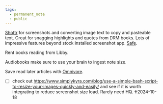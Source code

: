 ```yaml
---
tags:
  - permanent_note
  - public
---
```

[Shottr](https://shottr.cc/) for screenshots and converting image text to copy and pasteable text. Great for snagging highlights and quotes from DRM books. Lots of impressive features beyond stock installed screenshot app. [Safe](https://www.reddit.com/r/macapps/comments/15dnu2r/shottr_screenshot_app_how_safe/).

Rent books reading from Libby.

Audiobooks make sure to use your brain to ingest note size.

Save read later articles with [Omnivore](https://www.reddit.com/r/ObsidianMD/comments/12yjvzo/omnivore_is_a_free_and_open_source_readitlater/). 

- [ ] check out https://www.simplykyra.com/blog/use-a-simple-bash-script-to-resize-your-images-quickly-and-easily/ and see if it is worth integrating to reduce screenshot size load. Rarely need HQ. ➕2024-10-18